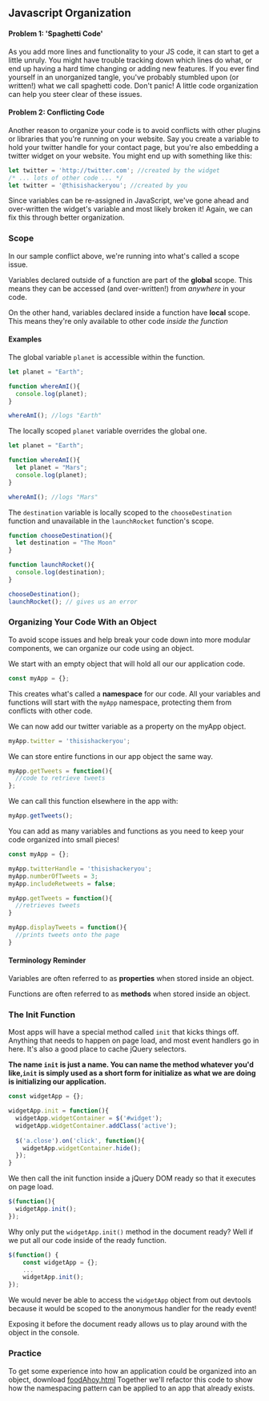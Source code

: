 ## Javascript Organization

#### Problem 1: 'Spaghetti Code'

As you add more lines and functionality to your JS code, it can start to get a little unruly. You might have trouble tracking down which lines do what, or end up having a hard time changing or adding new features. If you ever find yourself in an unorganized tangle, you've probably stumbled upon (or written!) what we call spaghetti code. Don't panic! A little code organization can help you steer clear of these issues.

#### Problem 2: Conflicting Code

Another reason to organize your code is to avoid conflicts with other plugins or libraries that you're running on your website. Say you create a variable to hold your twitter handle for your contact page, but you're also embedding a twitter widget on your website. You might end up with something like this:

```js
let twitter = 'http://twitter.com'; //created by the widget
/* ... lots of other code ... */
let twitter = '@thisishackeryou'; //created by you
```

Since variables can be re-assigned in JavaScript, we've gone ahead and over-written the widget's variable and most likely broken it!  Again, we can fix this through better organization.


### Scope
In our sample conflict above, we're running into what's called a scope issue. 

Variables declared outside of a function are part of the **global** scope. This means they can be accessed (and over-written!) from *anywhere* in your code.

On the other hand, variables declared inside a function have **local** scope. This means they're only available to other code *inside the function*

#### Examples

The global variable `planet` is accessible within the function.

```js
let planet = "Earth";

function whereAmI(){
  console.log(planet);
}

whereAmI(); //logs "Earth"
```

The locally scoped `planet` variable overrides the global one.

```js
let planet = "Earth";

function whereAmI(){
  let planet = "Mars";
  console.log(planet);
}

whereAmI(); //logs "Mars"
```

The `destination` variable is locally scoped to the `chooseDestination` function and unavailable in the `launchRocket` function's scope.

```js
function chooseDestination(){
  let destination = "The Moon"
}

function launchRocket(){
  console.log(destination);
}

chooseDestination();
launchRocket(); // gives us an error
```

### Organizing Your Code With an Object

To avoid scope issues and help break your code down into more modular components, we can organize our code using an object. 

We start with an empty object that will hold all our our application code.

```js
const myApp = {};
```

This creates what's called a **namespace** for our code. All your variables and functions will start with the `myApp` namespace, protecting them from conflicts with other code. 

We can now add our twitter variable as a property on the myApp object.

```js
myApp.twitter = 'thisishackeryou';
```

We can store entire functions in our app object the same way.

```js
myApp.getTweets = function(){
  //code to retrieve tweets
};
```

We can call this function elsewhere in the app with:

```js
myApp.getTweets();
```

You can add as many variables and functions as you need to keep your code organized into small pieces!

```js
const myApp = {};

myApp.twitterHandle = 'thisishackeryou';
myApp.numberOfTweets = 3;
myApp.includeRetweets = false;

myApp.getTweets = function(){
  //retrieves tweets
}

myApp.displayTweets = function(){
  //prints tweets onto the page
}
```

#### Terminology Reminder
Variables are often referred to as **properties** when stored inside an object.

Functions are often referred to as **methods** when stored inside an object.


### The Init Function

Most apps will have a special method called `init` that kicks things off. Anything that needs to happen on page load, and most event handlers go in here. It's also a good place to cache jQuery selectors.

**The name `init` is just a name. You can name the method whatever you'd like,`init` is simply used as a short form for initialize as what we are doing is initializing our application.**

```js
const widgetApp = {};

widgetApp.init = function(){
  widgetApp.widgetContainer = $('#widget');
  widgetApp.widgetContainer.addClass('active');
  
  $('a.close').on('click', function(){
    widgetApp.widgetContainer.hide();
  });
}
```

We then call the init function inside a jQuery DOM ready so that it executes on page load.

```js
$(function(){
  widgetApp.init();
});
```

Why only put the `widgetApp.init()` method in the document ready? Well if we put all our code inside of the ready function.

```js
$(function() {
	const widgetApp = {};
	...
	widgetApp.init();
});
```

We would never be able to access the `widgetApp` object from out devtools because it would be scoped to the anonymous handler for the ready event!

Exposing it before the document ready allows us to play around with the object in the console.

### Practice

To get some experience into how an application could be organized into an object, download <a href="https://hychalknotes.s3.amazonaws.com/foodAhoy.html" download>foodAhoy.html</a> Together we'll refactor this code to show how the namespacing pattern can be applied to an app that already exists.
